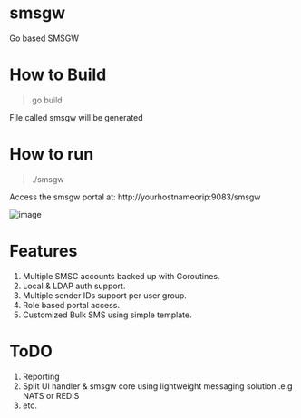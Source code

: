 # smsgw
Go based SMSGW

# How to Build
> go build

File called smsgw will be generated

# How to run
> ./smsgw

Access the smsgw portal at: http://yourhostnameorip:9083/smsgw

![image](https://user-images.githubusercontent.com/32011741/109936773-4ad5aa00-7cdf-11eb-8050-ac0c9e1f29ae.png)

# Features
1. Multiple SMSC accounts backed up with Goroutines.
2. Local & LDAP auth support.
3. Multiple sender IDs support per user group.
4. Role based portal access.
5. Customized Bulk SMS using simple template.

# ToDO
1. Reporting
2. Split UI handler & smsgw core using lightweight messaging solution .e.g NATS or REDIS
3. etc.
